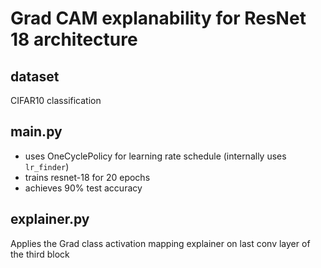 
# Grad CAM explanability for ResNet 18 architecture 

## dataset

CIFAR10 classification

## main.py
- uses OneCyclePolicy for learning rate schedule (internally uses `lr_finder`)
- trains resnet-18 for 20 epochs
- achieves 90% test accuracy

## explainer.py

Applies the Grad class activation mapping explainer on last conv layer of the third block